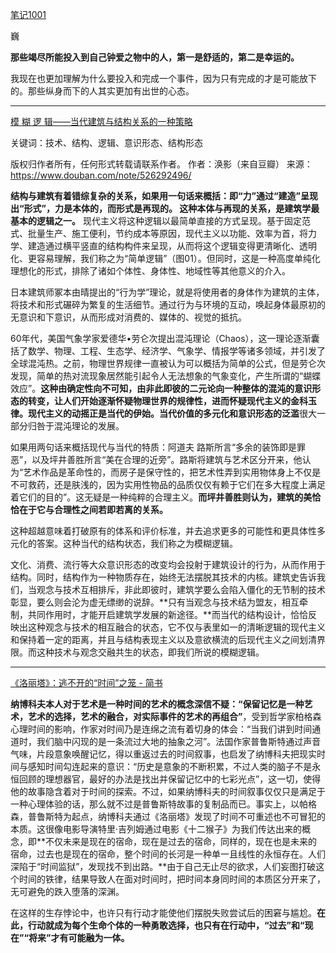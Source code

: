 [笔记1001](https://www.douban.com/note/576003601/)

巍

**那些竭尽所能投入到自己钟爱之物中的人，第一是舒适的，第二是幸运的。**

我现在也更加理解为什么要投入和完成一个事件，因为只有完成的才是可能放下的。那些纵身而下的人其实更加有出世的心态。

---

[模 糊 逻 辑——当代建筑与结构关系的一种策略](https://www.douban.com/note/526292496/)

关键词：技术、结构、逻辑、意识形态、结构形态

版权归作者所有，任何形式转载请联系作者。
作者：涣影（来自豆瓣）
来源：https://www.douban.com/note/526292496/

**结构与建筑有着错综复杂的关系，如果用一句话来概括：即“力”通过“建造”呈现出“形式”，力是本体的，而形式是再现的。 这种本体与再现的关系，是建筑学最基本的逻辑之一。** 现代主义将这种逻辑以最简单直接的方式呈现。基于固定范式、批量生产、施工便利，节约成本等原因，现代主义以功能、效率为首，将力学、建造通过横平竖直的结构构件来呈现，从而将这个逻辑变得更清晰化、透明化、更容易理解，我们称之为“简单逻辑”（图01）。但同时，这是一种高度单纯化理想化的形式，排除了诸如个体性、身体性、地域性等其他意义的介入。

日本建筑师冢本由晴提出的“行为学”理论，就是将使用者的身体作为建筑的主体，将技术和形式碾碎为繁复的生活细节。通过行为与环境的互动，唤起身体最原初的无意识和下意识，从而形成对消费的、媒体的、视觉的抵抗。

60年代，美国气象学家爱德华•劳仑次提出混沌理论（Chaos），这一理论逐渐囊括了数学、物理、工程、生态学、经济学、气象学、情报学等诸多领域，并引发了全球混沌热。之前，物理世界规律一直被认为可以概括为简单的公式，但是劳仑次发现，简单的热对流现象居然能引起令人无法想象的气象变化，产生所谓的“蝴蝶效应”。**这种由确定性向不可知，由非此即彼的二元论向一种整体的混沌的意识形态的转变，让人们开始逐渐怀疑物理世界的规律性，进而怀疑现代主义的金科玉律。现代主义的动摇正是当代的伊始。**当代价值的**多元化和意识形态的泛滥**很大一部分归咎于混沌理论的发展。

如果用两句话来概括现代与当代的特质：阿道夫 路斯所言“多余的装饰即是罪恶”，以及坪井善胜所言“美在合理的近旁”。路斯将建筑与艺术区分开来，他认为“艺术作品是革命性的，而房子是保守性的，把艺术性弄到实用物体身上不仅是不可救药，还是肤浅的，因为实用性物品的品质仅仅有赖于它们在多大程度上满足着它们的目的”。这无疑是一种纯粹的合理主义。**而坪井善胜则认为，建筑的美恰恰在于它与合理性之间若即若离的关系。**

这种超越意味着打破原有的体系和评价标准，并去追求更多的可能性和更具体性多元化的答案。这种当代的结构状态，我们称之为模糊逻辑。

文化、消费、流行等大众意识形态的改变均会投射于建筑设计的行为，从而作用于结构。同时，结构作为一种物质存在，始终无法摆脱其技术的内核。建筑史告诉我们，当观念与技术互相排斥，非此即彼时，建筑学要么会陷入僵化的无节制的技术彰显，要么则会沦为虚无缥缈的说辞。**只有当观念与技术结为盟友，相互牵制，共同作用时，才能开启建筑学发展的新途径。**而当代的结构设计，恰恰反映出这种观念与技术的相互融合的状态，它不仅与表里如一的清晰逻辑的现代主义和保持着一定的距离，并且与结构表现主义以及意欲横流的后现代主义之间划清界限。而这种技术与观念交融共生的状态，即我们所说的模糊逻辑。

---

[《洛丽塔》：逃不开的“时间”之笼 - 简书](http://www.jianshu.com/p/a1cfefb0e557)

**纳博科夫本人对于艺术是一种时间的艺术的概念深信不疑：“保留记忆是一种艺术，艺术的选择，艺术的融合，对实际事件的艺术的再组合”**，受到哲学家柏格森心理时间的影响，作家对时间乃是连绵之流有着切身的体会：“当我们讲到时间通道时，我们脑中闪现的是一条流过大地的抽象之河”。法国作家普鲁斯特通过声音气味，片段意象唤醒记忆，得以重返过去的时间叙事，也启发了纳博科夫把现实时间与感知时间勾连起来的意识：“历史是意象的不断积累，不过人类的脑子不是永恒回顾的理想器官，最好的办法是找出并保留记忆中的七彩光点”，这一切，使得他的故事隐含着对于时间的探索。不过，如果纳博科夫的时间叙事仅仅只是满足于一种心理体验的话，那么就不过是普鲁斯特故事的复制品而已。事实上，以帕格森，普鲁斯特为起点，纳博科夫通过《洛丽塔》发现了时间不可重述也不可冒犯的本质。这很像电影导演特里·吉列姆通过电影《十二猴子》为我们传达出来的概念，即**不仅未来是现在的宿命，现在是过去的宿命，同样的，现在也是未来的宿命，过去也是现在的宿命，整个时间的长河是一种单一且线性的永恒存在。人们深陷于“时间监狱”，发现找不到出路。**由于自己无止尽的欲求，人们妄图打破这个时间的铁律，结果导致人在面对时间时，把时间本身同时间的本质区分开来了，无可避免的跌入堕落的深渊。

在这样的生存悖论中，也许只有行动才能使他们摆脱失败尝试后的困窘与尴尬。**在此，行动就成为每个生命个体的一种勇敢选择，也只有在行动中，“过去”和“现在”“将来”才有可能融为一体。**








